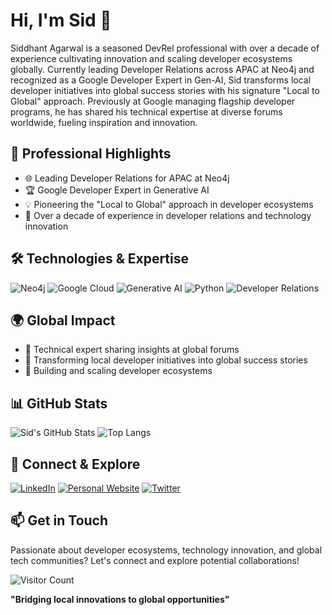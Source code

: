 # Hi, I'm Sid 👋

Siddhant Agarwal is a seasoned DevRel professional with over a decade of experience cultivating innovation and scaling developer ecosystems globally. Currently leading Developer Relations across APAC at Neo4j and recognized as a Google Developer Expert in Gen-AI, Sid transforms local developer initiatives into global success stories with his signature "Local to Global" approach. Previously at Google managing flagship developer programs, he has shared his technical expertise at diverse forums worldwide, fueling inspiration and innovation.

## 🚀 Professional Highlights
- 🌐 Leading Developer Relations for APAC at Neo4j
- 🏆 Google Developer Expert in Generative AI
- 💡 Pioneering the "Local to Global" approach in developer ecosystems
- 🌟 Over a decade of experience in developer relations and technology innovation

## 🛠️ Technologies & Expertise
![Neo4j](https://img.shields.io/badge/-Neo4j-black?style=flat-square&logo=neo4j)
![Google Cloud](https://img.shields.io/badge/-Google%20Cloud-black?style=flat-square&logo=google-cloud)
![Generative AI](https://img.shields.io/badge/-Generative%20AI-black?style=flat-square&logo=openai)
![Python](https://img.shields.io/badge/-Python-black?style=flat-square&logo=python)
![Developer Relations](https://img.shields.io/badge/-Developer%20Relations-black?style=flat-square&logo=microsoft)

## 🌍 Global Impact
- 🎤 Technical expert sharing insights at global forums
- 🚀 Transforming local developer initiatives into global success stories
- 🤝 Building and scaling developer ecosystems

## 📊 GitHub Stats
![Sid's GitHub Stats](https://github-readme-stats.vercel.app/api?username=sidagarwal04&show_icons=true&theme=radical)
![Top Langs](https://github-readme-stats.vercel.app/api/top-langs/?username=sidagarwal04&layout=compact&theme=radical)

## 🤝 Connect & Explore
[![LinkedIn](https://img.shields.io/badge/-LinkedIn-blue?style=flat-square&logo=Linkedin&logoColor=white)](https://www.linkedin.com/in/sidagarwal04)
[![Personal Website](https://img.shields.io/badge/-meetsid.dev-black?style=flat-square)](https://meetsid.dev)
[![Twitter](https://img.shields.io/badge/-Twitter-black?style=flat-square&logo=twitter)](https://twitter.com/sidagarwal04)

## 📫 Get in Touch
Passionate about developer ecosystems, technology innovation, and global tech communities? Let's connect and explore potential collaborations!

![Visitor Count](https://komarev.com/ghpvc/?username=sidagarwal04&color=green)

**"Bridging local innovations to global opportunities"**
